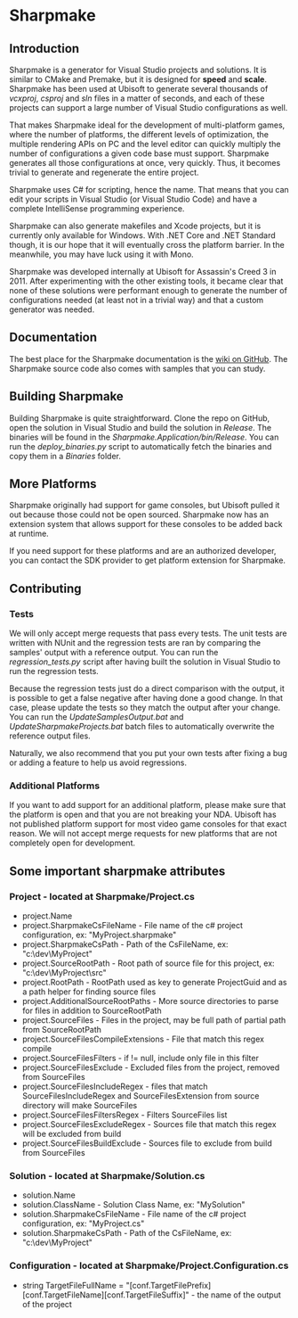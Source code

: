 # Sharpmake


## Introduction
Sharpmake is a generator for Visual Studio projects and solutions. It is
similar to CMake and Premake, but it is designed for **speed** and
**scale**. Sharpmake has been used at Ubisoft to generate several thousands
of *vcxproj*, *csproj* and *sln* files in a matter of seconds, and each of
these projects can support a large number of Visual Studio configurations as
well.

That makes Sharpmake ideal for the development of multi-platform games, where
the number of platforms, the different levels of optimization, the multiple
rendering APIs on PC and the level editor can quickly multiply the number of
configurations a given code base must support. Sharpmake generates all those
configurations at once, very quickly. Thus, it becomes trivial to generate
and regenerate the entire project.

Sharpmake uses C# for scripting, hence the name. That means that you can edit
your scripts in Visual Studio (or Visual Studio Code) and have a complete
IntelliSense programming experience.

Sharpmake can also generate makefiles and Xcode projects, but it is currently
only available for Windows. With .NET Core and .NET Standard though, it is
our hope that it will eventually cross the platform barrier. In the
meanwhile, you may have luck using it with Mono.

Sharpmake was developed internally at Ubisoft for Assassin's Creed 3 in 2011.
After experimenting with the other existing tools, it became clear that none
of these solutions were performant enough to generate the number of
configurations needed (at least not in a trivial way) and that a custom
generator was needed.


## Documentation
The best place for the Sharpmake documentation is the
[wiki on GitHub](https://github.com/ubisoftinc/Sharpmake/wiki). The Sharpmake
source code also comes with samples that you can study.


## Building Sharpmake
Building Sharpmake is quite straightforward. Clone the repo on GitHub, open the
solution in Visual Studio and build the solution in *Release*. The binaries
will be found in the *Sharpmake.Application/bin/Release*. You can run the
*deploy_binaries.py* script to automatically fetch the binaries and copy them
in a *Binaries* folder.


## More Platforms
Sharpmake originally had support for game consoles, but Ubisoft pulled it out
because those could not be open sourced. Sharpmake now has an extension system
that allows support for these consoles to be added back at runtime.

If you need support for these platforms and are an authorized developer, you
can contact the SDK provider to get platform extension for Sharpmake.


## Contributing

### Tests
We will only accept merge requests that pass every tests. The unit tests are
written with NUnit and the regression tests are ran by comparing the samples'
output with a reference output. You can run the *regression_tests.py* script
after having built the solution in Visual Studio to run the regression tests.

Because the regression tests just do a direct comparison with the output, it is
possible to get a false negative after having done a good change. In that case,
please update the tests so they match the output after your change. You can run
the *UpdateSamplesOutput.bat* and *UpdateSharpmakeProjects.bat* batch files to
automatically overwrite the reference output files.

Naturally, we also recommend that you put your own tests after fixing a bug or
adding a feature to help us avoid regressions.

### Additional Platforms
If you want to add support for an additional platform, please make sure that
the platform is open and that you are not breaking your NDA. Ubisoft has not
published platform support for most video game consoles for that exact reason.
We will not accept merge requests for new platforms that are not completely
open for development.


## Some important sharpmake attributes

### Project - located at Sharpmake/Project.cs
- project.Name
- project.SharpmakeCsFileName - File name of the c# project configuration, ex: "MyProject.sharpmake"
- project.SharpmakeCsPath - Path of the CsFileName, ex: "c:\dev\MyProject"
- project.SourceRootPath - Root path of source file for this project, ex: "c:\dev\MyProject\src"
- project.RootPath - RootPath used as key to generate ProjectGuid and as a path helper for finding source files
- project.AdditionalSourceRootPaths - More source directories to parse for files in addition to SourceRootPath
- project.SourceFiles - Files in the project, may be full path of partial path from SourceRootPath
- project.SourceFilesCompileExtensions - File that match this regex compile
- project.SourceFilesFilters - if !=  null, include only file in this filter
- project.SourceFilesExclude - Excluded files from the project, removed from SourceFiles
- project.SourceFilesIncludeRegex - files that match SourceFilesIncludeRegex and SourceFilesExtension from source directory will make SourceFiles
- project.SourceFilesFiltersRegex - Filters SourceFiles list
- project.SourceFilesExcludeRegex - Sources file that match this regex will be excluded from build
- project.SourceFilesBuildExclude - Sources file to exclude from build from SourceFiles


### Solution - located at Sharpmake/Solution.cs
- solution.Name
- solution.ClassName - Solution Class Name, ex: "MySolution"
- solution.SharpmakeCsFileName - File name of the c# project configuration, ex: "MyProject.cs"
- solution.SharpmakeCsPath - Path of the CsFileName, ex: "c:\dev\MyProject"

### Configuration - located at Sharpmake/Project.Configuration.cs
- string TargetFileFullName = "[conf.TargetFilePrefix][conf.TargetFileName][conf.TargetFileSuffix]" - the name of the output of the project
